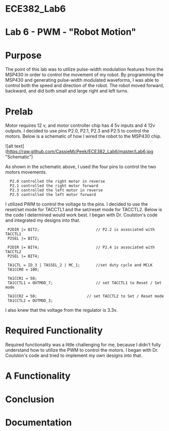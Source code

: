ECE382_Lab6
===========

# Lab 6 - PWM - "Robot Motion"

# Purpose
  The point of this lab was to utilize pulse-width modulation features from the MSP430 in order to control the movement of my robot. By programming the MSP430 and generating pulse-width modulated waveforms, I was able to control both the speed and direction of the robot. The robot moved forward, backward, and did both small and large right and left turns. 
  

# Prelab
  Motor requires 12 v, and motor controller chip has 4 5v inputs and 4 12v outputs. I decided to use pins P2.0, P2.1, P2.3 and P2.5 to control the motors. Below is a schematic of how I wired the robot to the MSP430 chip. 
  
  ![alt text] (https://raw.github.com/CassieMcPeek/ECE382_Lab6/master/Lab6.jpg "Schematic")
  
  
  As shown in the schematic above, I used the four pins to control the two motors movements. 
  
  
      P2.0 controlled the right motor in reverse
      P2.1 controlled the right motor forward
      P2.3 controlled the left motor in reverse
      P2.5 controlled the left motor forward
  

I utilized PWM to control the voltage to the pins. I decided to use the reset/set mode for TACCTL1 and the set/reset mode for TACCTL2. Below is the code I determined would work best. I began with Dr. Coulston's code and integrated my designs into that. 

      
     P2DIR |= BIT2;							// P2.2 is associated with TACCTL1
     P2SEL |= BIT2;

     P2DIR |= BIT4;							// P2.4 is associated with TACCTL2
     P2SEL |= BIT4;

     TA1CTL = ID_3 | TASSEL_2 | MC_1;		//set duty cycle and MCLK
     TA1CCR0 = 100;

     TA1CCR1 = 50;
     TA1CCTL1 = OUTMOD_7;					// set TACCTL1 to Reset / Set mode

     TA1CCR2 = 50;						// set TACCTL2 to Set / Reset mode
     TA1CCTL2 = OUTMOD_3;


I also knew that the voltage from the regulator is 3.3v. 

# Required Functionality

Required functionality was a little challenging for me, because I didn't fully understand how to utilize the PWM to control the motors. I began with Dr. Coulston's code and tried to implement my own designs into that. 

# A Functionality


# Conclusion


# Documentation

